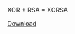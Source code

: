 XOR + RSA = XORSA

[Download](https://plaidctf.com/files/xorsa.29fb8e0ef0173eef5953d792373b7db98169018db6747f5e27d26c1c7cb98873.tgz)